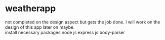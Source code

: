 # weatherapp
not completed on the design aspect but gets the job done. I will work on the design of this app later on maybe.
<br>
install necessary packages node js express js body-parser

